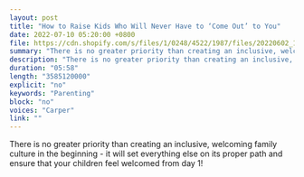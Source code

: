 ```yaml
---
layout: post
title: "How to Raise Kids Who Will Never Have to ‘Come Out’ to You"
date: 2022-07-10 05:20:00 +0800
file: https://cdn.shopify.com/s/files/1/0248/4522/1987/files/20220602_1.mp3?v=1654161473
summary: "There is no greater priority than creating an inclusive, welcoming family culture in the beginning - it will set everything else on its proper path and ensure that your children feel welcomed from day 1!"
description: "There is no greater priority than creating an inclusive, welcoming family culture in the beginning - it will set everything else on its proper path and ensure that your children feel welcomed from day 1!"
duration: "05:58"
length: "3585120000"
explicit: "no"
keywords: "Parenting"
block: "no"
voices: "Carper"
link: ""
---
```


There is no greater priority than creating an inclusive, welcoming family culture in the beginning - it will set everything else on its proper path and ensure that your children feel welcomed from day 1!
